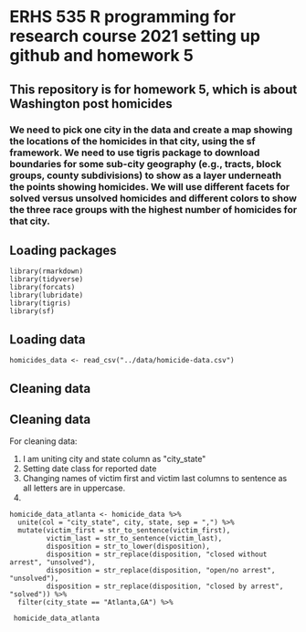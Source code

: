 # ERHS 535 R programming for research course 2021 setting up github and homework 5

## This repository is for homework 5, which is about Washington post homicides

### We need to pick one city in the data and create a map showing the locations of the homicides in that city, using the sf framework. We need to use tigris package to download boundaries for some sub-city geography (e.g., tracts, block groups, county subdivisions) to show as a layer underneath the points showing homicides. We will use different facets for solved versus unsolved homicides and different colors to show the three race groups with the highest number of homicides for that city. 

## Loading packages

```{r, message=FALSE, warning=FALSE, error=FALSE}
library(rmarkdown)
library(tidyverse)
library(forcats)
library(lubridate)
library(tigris)
library(sf)
```

## Loading data

```{r, message=FALSE, warning=FALSE, error=FALSE}
homicides_data <- read_csv("../data/homicide-data.csv")
```

## Cleaning data
## Cleaning data

For cleaning data:
1. I am uniting city and state column as "city_state"
2. Setting date class for reported date
3. Changing names of victim first and victim last columns to sentence as all letters are in uppercase.
4. 
```{r}
homicide_data_atlanta <- homicide_data %>% 
  unite(col = "city_state", city, state, sep = ",") %>% 
  mutate(victim_first = str_to_sentence(victim_first),
         victim_last = str_to_sentence(victim_last),
         disposition = str_to_lower(disposition),
         disposition = str_replace(disposition, "closed without arrest", "unsolved"),
         disposition = str_replace(disposition, "open/no arrest", "unsolved"),
         disposition = str_replace(disposition, "closed by arrest", "solved")) %>% 
  filter(city_state == "Atlanta,GA") %>% 
 
 homicide_data_atlanta
```

